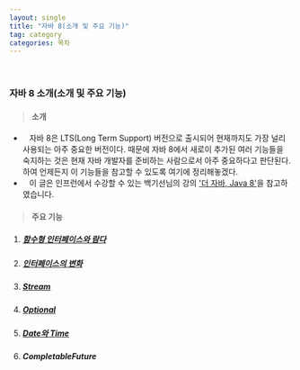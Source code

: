 ```yaml
---
layout: single
title: "자바 8(소개 및 주요 기능)"
tag: category
categories: 목차
---
```


<br>

### 자바 8 소개(소개 및 주요 기능)

> #### 소개

- &nbsp;&nbsp; 자바 8은 LTS(Long Term Support) 버전으로 출시되어 현재까지도 가장 널리 사용되는 아주 중요한 버전이다.
때문에 자바 8에서 새로이 추가된 여러 기능들을 숙지하는 것은 현재 자바 개발자를 준비하는 사람으로서 아주 중요하다고 판단된다. 하여 언제든지 이 기능들을 참고할 수 있도록 여기에 정리해놓겠다.
- &nbsp;&nbsp; 이 글은 인프런에서 수강할 수 있는 백기선님의 강의 ['더 자바, Java 8'](https://www.inflearn.com/course/the-java-java8/dashboard)을 참고하였습니다.

> #### 주요 기능

1. ##### [함수형 인터페이스와 람다](/chocolaggibbiddori/the-java-8-section-1)

2. ##### [인터페이스의 변화](/chocolaggibbiddori/the-java-8-section-2)

3. ##### [Stream](/chocolaggibbiddori/the-java-8-section-3)

4. ##### [Optional](/chocolaggibbiddori/the-java-8-section-4)

5. ##### [Date와 Time](/chocolaggibbiddori/the-java-8-section-5)

6. ##### CompletableFuture